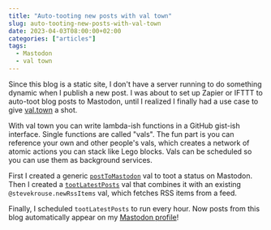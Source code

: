 ```yaml
---
title: "Auto-tooting new posts with val town"
slug: auto-tooting-new-posts-with-val-town
date: 2023-04-03T08:00:00+02:00
categories: ["articles"]
tags:
  - Mastodon
  - val town
---
```


Since this blog is a static site, I don't have a server running to do something dynamic when I publish a new post. I was about to set up Zapier or IFTTT to auto-toot blog posts to Mastodon, until I realized I finally had a use case to give [val.town](https://val.town) a shot.

With val town you can write lambda-ish functions in a GitHub gist-ish interface. Single functions are called "vals". The fun part is you can reference your own and other people's vals, which creates a network of atomic actions you can stack like Lego blocks. Vals can be scheduled so you can use them as background services.

First I created a generic [`postToMastodon`](https://www.val.town/sebdd.postToMastodon) val to toot a status on Mastodon. Then I created a [`tootLatestPosts`](https://www.val.town/sebdd.tootLatestPosts) val that combines it with an existing `@stevekrouse.newRssItems` val, which fetches RSS items from a feed.

Finally, I scheduled `tootLatestPosts` to run every hour. Now posts from this blog automatically appear on my [Mastodon profile](https://mastodon.social/@sebdd)!
